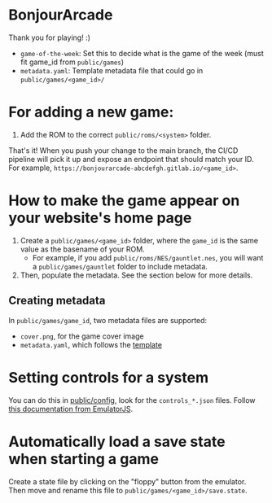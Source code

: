 # BonjourArcade

Thank you for playing! :)

- `game-of-the-week`: Set this to decide what is the game of the week
  (must fit game_id from `public/games`)
- `metadata.yaml`: Template metadata file that could go in
  `public/games/<game_id>/`

# For adding a new game:

1. Add the ROM to the correct `public/roms/<system>` folder.

That's it! When you push your change to the main branch, the CI/CD
pipeline will pick it up and expose an endpoint that should match your
ID. For example, `https://bonjourarcade-abcdefgh.gitlab.io/<game_id>`.

# How to make the game appear on your website's home page

1. Create a `public/games/<game_id>` folder, where the `game_id` is
   the same value as the basename of your ROM.
    - For example, if you add `public/roms/NES/gauntlet.nes`, you will
      want a `public/games/gauntlet` folder to include metadata.
1. Then, populate the metadata. See the section below for
   more details.

## Creating metadata

In `public/games/game_id`, two metadata files are supported:
- `cover.png`, for the game cover image
- `metadata.yaml`, which follows the [template](metadata.yaml)

# Setting controls for a system

You can do this in [public/config](public/config/), look for the
`controls_*.json` files. Follow [this documentation from
EmulatorJS](https://emulatorjs.org/docs4devs/control-mapping).

# Automatically load a save state when starting a game

Create a state file by clicking on the "floppy" button from the
emulator. Then move and rename this file to
`public/games/<game_id>/save.state`.
